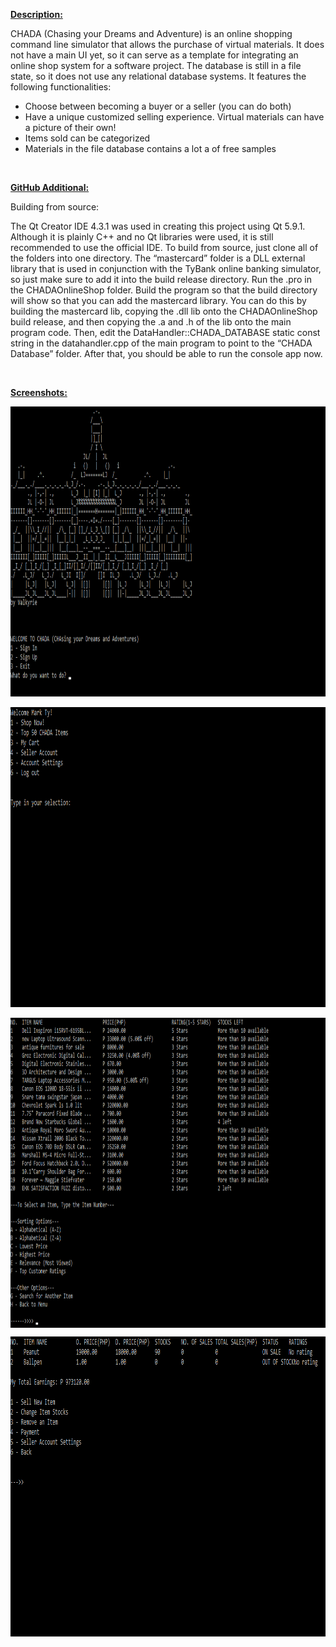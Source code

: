 <p><strong><u>Description:</u></strong></p>
<p>CHADA (Chasing your Dreams and Adventure) is an online shopping command line simulator that allows the purchase of virtual materials. It does not have a main UI yet, so it can serve as a template for integrating an online shop system for a software project. The database is still in a file state, so it does not use any relational database systems. It features the following functionalities:</p>
<ul>
<li>Choose between becoming a buyer or a seller (you can do both)</li>
<li>Have a unique customized selling experience. Virtual materials can have a picture of their own!</li>
<li>Items sold can be categorized</li>
<li>Materials in the file database contains a lot a of free samples</li>
</ul>
<p>&nbsp;</p>
<p><strong><u>GitHub Additional:</u></strong></p>
<p>Building from source:</p>
<p>The Qt Creator IDE 4.3.1 was used in creating this project using Qt 5.9.1. Although it is plainly C++ and no Qt libraries were used, it is still recommended to use the official IDE. To build from source, just clone all of the folders into one directory. The &ldquo;mastercard&rdquo; folder is a DLL external library that is used in conjunction with the TyBank online banking simulator, so just make sure to add it into the build release directory. Run the .pro in the CHADAOnlineShop folder. Build the program so that the build directory will show so that you can add the mastercard library. You can do this by building the mastercard lib, copying the .dll lib onto the CHADAOnlineShop build release, and then copying the .a and .h of the lib onto the main program code. Then, edit the DataHandler::CHADA_DATABASE static const string in the datahandler.cpp of the main program to point to the &ldquo;CHADA Database&rdquo; folder. After that, you should be able to run the console app now.</p>
<p>&nbsp;</p>
<p><strong><u>Screenshots:</u></strong></p>
<p style="text-align: center;"><strong><u><img src="https://raw.githubusercontent.com/markytools/chada-cmd-shop-simulator/master/CHADAOnlineShop/other/screenshot1.png" alt="" width="948" height="464" /></u></strong></p>
<p style="text-align: center;"><strong><u><img src="https://raw.githubusercontent.com/markytools/chada-cmd-shop-simulator/master/CHADAOnlineShop/other/screenshot2.png" alt="" width="960" height="480" /></u></strong></p>
<p><strong><u><img style="display: block; margin-left: auto; margin-right: auto;" src="https://raw.githubusercontent.com/markytools/chada-cmd-shop-simulator/master/CHADAOnlineShop/other/screenshot3.png" alt="" width="907" height="496" /></u></strong></p>
<p style="text-align: center;"><strong><u><img src="https://raw.githubusercontent.com/markytools/chada-cmd-shop-simulator/master/CHADAOnlineShop/other/screenshot4.png" alt="" width="960" height="480" /></u></strong></p>

